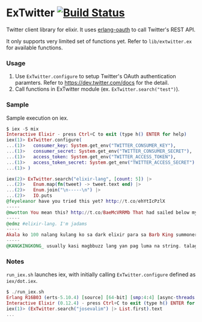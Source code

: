 # ExTwitter [![Build Status](https://secure.travis-ci.org/parroty/extwitter.png?branch=master "Build Status")](http://travis-ci.org/parroty/extwitter)

Twitter client library for elixir. It uses <a href="https://github.com/tim/erlang-oauth/" target="_blank">erlang-oauth</a> to call Twitter's REST API.

It only supports very limited set of functions yet. Refer to `lib/extwitter.ex` for available functions.

### Usage
1. Use `ExTwitter.configure` to setup Twitter's OAuth authentication paramters. Refer to https://dev.twitter.com/docs for the detail.
2. Call functions in ExTwitter module (ex. `ExTwitter.search("test")`).

### Sample
Sample execution on iex.

```Elixir
$ iex -S mix
Interactive Elixir - press Ctrl+C to exit (type h() ENTER for help)
iex(1)> ExTwitter.configure(
...(1)>   consumer_key: System.get_env("TWITTER_CONSUMER_KEY"),
...(1)>   consumer_secret: System.get_env("TWITTER_CONSUMER_SECRET"),
...(1)>   access_token: System.get_env("TWITTER_ACCESS_TOKEN"),
...(1)>   access_token_secret: System.get_env("TWITTER_ACCESS_SECRET")
...(1)> )

iex(2)> ExTwitter.search("elixir-lang", [count: 5]) |>
...(2)>   Enum.map(fn(tweet) -> tweet.text end) |>
...(2)>   Enum.join("\n-----\n") |>
...(2)>   IO.puts
@feyeleanor have you tried this yet? http://t.co/ehYtIcPzlX
-----
@mwotton You mean this? http://t.co/BaeMcVRRMb That had sailed below my radar thus far.
-----
@edmz #elixir-lang. I'm jadams
-----
Akala ko 100 nalang kulang ko sa dark elixir para sa Barb King summoner level. Medyo naexcite lang.
-----
@KANGKINGKONG_ usually kasi magbbuzz lang yan pag luma na string. talaga ang elixir.
```

### Notes
`run_iex.sh` launches iex, with initially calling `ExTwitter.configure` defined as `iex/dot.iex`.

```Elixir
$ ./run_iex.sh
Erlang R16B03 (erts-5.10.4) [source] [64-bit] [smp:4:4] [async-threads:10] [hipe] [kernel-poll:false] [dtrace]
Interactive Elixir (0.12.4) - press Ctrl+C to exit (type h() ENTER for help)
iex(1)> (ExTwitter.search("josevalim") |> List.first).text
...
```